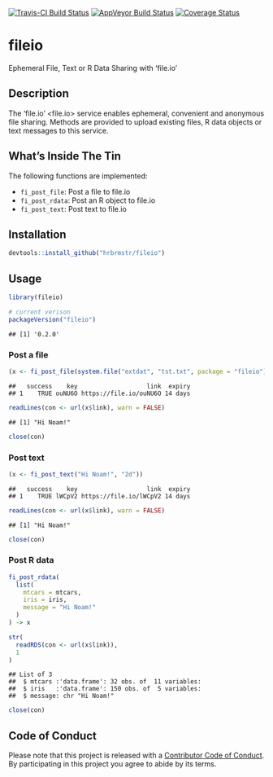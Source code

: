 
[![Travis-CI Build
Status](https://travis-ci.org/hrbrmstr/fileio.svg?branch=master)](https://travis-ci.org/hrbrmstr/fileio)
[![AppVeyor Build
Status](https://ci.appveyor.com/api/projects/status/github/hrbrmstr/fileio?branch=master&svg=true)](https://ci.appveyor.com/project/hrbrmstr/fileio)
[![Coverage
Status](https://img.shields.io/codecov/c/github/hrbrmstr/fileio/master.svg)](https://codecov.io/github/hrbrmstr/fileio?branch=master)

# fileio

Ephemeral File, Text or R Data Sharing with ‘file.io’

## Description

The ‘file.io’ \<file.io\> service enables ephemeral, convenient and
anonymous file sharing. Methods are provided to upload existing files, R
data objects or text messages to this service.

## What’s Inside The Tin

The following functions are implemented:

  - `fi_post_file`: Post a file to file.io
  - `fi_post_rdata`: Post an R object to file.io
  - `fi_post_text`: Post text to file.io

## Installation

``` r
devtools::install_github("hrbrmstr/fileio")
```

## Usage

``` r
library(fileio)

# current verison
packageVersion("fileio")
```

    ## [1] '0.2.0'

### Post a file

``` r
(x <- fi_post_file(system.file("extdat", "tst.txt", package = "fileio")))
```

    ##   success    key                   link  expiry
    ## 1    TRUE ouNU6O https://file.io/ouNU6O 14 days

``` r
readLines(con <- url(x$link), warn = FALSE)
```

    ## [1] "Hi Noam!"

``` r
close(con)
```

### Post text

``` r
(x <- fi_post_text("Hi Noam!", "2d"))
```

    ##   success    key                   link  expiry
    ## 1    TRUE lWCpV2 https://file.io/lWCpV2 14 days

``` r
readLines(con <- url(x$link), warn = FALSE)
```

    ## [1] "Hi Noam!"

``` r
close(con)
```

### Post R data

``` r
fi_post_rdata(
  list(
    mtcars = mtcars,
    iris = iris,
    message = "Hi Noam!"
  )
) -> x

str(
  readRDS(con <- url(x$link)), 
  1
)
```

    ## List of 3
    ##  $ mtcars :'data.frame': 32 obs. of  11 variables:
    ##  $ iris   :'data.frame': 150 obs. of  5 variables:
    ##  $ message: chr "Hi Noam!"

``` r
close(con)
```

## Code of Conduct

Please note that this project is released with a [Contributor Code of
Conduct](CONDUCT.md). By participating in this project you agree to
abide by its terms.
